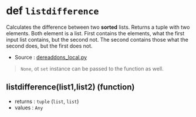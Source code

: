 # def `listdifference`

Calculates the difference between two **sorted** lists. Returns a tuple with two
elements. Both element is a list. First contains the elements, what the first
input list contains, but the second not. The second contains those what the
second does, but the first does not.

- Source : [dereaddons_local.py](https://github.com/HuyaneMatsu/hata/blob/master/hata/dereaddons_local.py)

> `None`, ot `set` instance can be passed to the function as well.

## listdifference(list1,list2) (function)

- returns : `tuple` (`list`, `list`)
- values : `Any`

